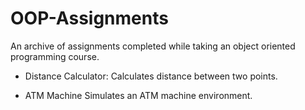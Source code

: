 # OOP-Assignments
An archive of assignments completed while taking an object oriented programming course.

- Distance Calculator: 
  Calculates distance between two points.
  
- ATM Machine
  Simulates an ATM machine environment.
